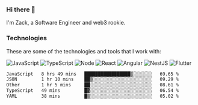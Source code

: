 ### Hi there 👋
I'm Zack, a Software Engineer and web3 rookie.

### Technologies
These are some of the technologies and tools that I work with:

![JavaScript](https://img.shields.io/badge/JavaScript-323330.svg?logo=javascript&logoColor=F7DF1E) 
![TypeScript](https://img.shields.io/badge/TypeScript-007ACC.svg?logo=typescript&logoColor=white) 
![Node](https://img.shields.io/badge/Node.js-43853D.svg?logo=node.js&logoColor=white)
![React](https://img.shields.io/badge/React-20232a.svg?logo=react&logoColor=61DAFB) 
![Angular](https://img.shields.io/badge/Angular-E23237.svg?logo=angularjs&logoColor=white)
![NestJS](https://img.shields.io/badge/NestJS-E0234E?logo=nestjs&logoColor=white)
![Flutter](https://img.shields.io/badge/Flutter-02569B.svg?logo=flutter&logoColor=white)

<!--START_SECTION:waka-->

```txt
JavaScript   8 hrs 49 mins   █████████████████▒░░░░░░░   69.65 %
JSON         1 hr 10 mins    ██▒░░░░░░░░░░░░░░░░░░░░░░   09.29 %
Other        1 hr 5 mins     ██░░░░░░░░░░░░░░░░░░░░░░░   08.61 %
TypeScript   49 mins         █▓░░░░░░░░░░░░░░░░░░░░░░░   06.54 %
YAML         38 mins         █▒░░░░░░░░░░░░░░░░░░░░░░░   05.02 %
```

<!--END_SECTION:waka-->
